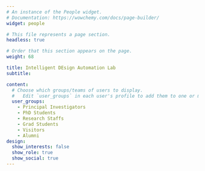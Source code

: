 ```yaml
---
# An instance of the People widget.
# Documentation: https://wowchemy.com/docs/page-builder/
widget: people

# This file represents a page section.
headless: true

# Order that this section appears on the page.
weight: 68

title: Intelligent DEsign Automation Lab
subtitle:

content:
  # Choose which groups/teams of users to display.
  #   Edit `user_groups` in each user's profile to add them to one or more of these groups.
  user_groups:
    - Principal Investigators
    - PhD Students
    - Research Staffs
    - Grad Students
    - Visitors
    - Alumni
design:
  show_interests: false
  show_role: true
  show_social: true
---
```

